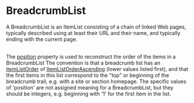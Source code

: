 # BreadcrumbList

A BreadcrumbList is an ItemList consisting of a chain of linked Web pages, typically described using at least their URL and their name, and typically ending with the current page.<br/><br/>

The <a class="localLink" href="http://schema.org/position">position</a> property is used to reconstruct the order of the items in a BreadcrumbList The convention is that a breadcrumb list has an <a class="localLink" href="http://schema.org/itemListOrder">itemListOrder</a> of <a class="localLink" href="http://schema.org/ItemListOrderAscending">ItemListOrderAscending</a> (lower values listed first), and that the first items in this list correspond to the "top" or beginning of the breadcrumb trail, e.g. with a site or section homepage. The specific values of 'position' are not assigned meaning for a BreadcrumbList, but they should be integers, e.g. beginning with '1' for the first item in the list.
